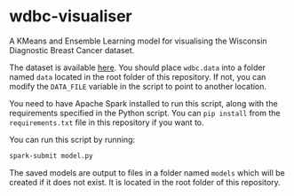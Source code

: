 # wdbc-visualiser
A KMeans and Ensemble Learning model for visualising the Wisconsin Diagnostic Breast Cancer dataset.

The dataset is available [here](https://archive.ics.uci.edu/ml/datasets/Breast+Cancer+Wisconsin+%28Diagnostic%29). You should place `wdbc.data` into a folder named `data` located in the root folder of this repository. If not, you can modify the `DATA_FILE` variable in the script to point to another location.

You need to have Apache Spark installed to run this script, along with the requirements specified in the Python script. You can `pip install` from the `requirements.txt` file in this repository if you want to.

You can run this script by running:
```bash
spark-submit model.py
```

The saved models are output to files in a folder named `models` which will be created if it does not exist. It is located in the root folder of this repository.
